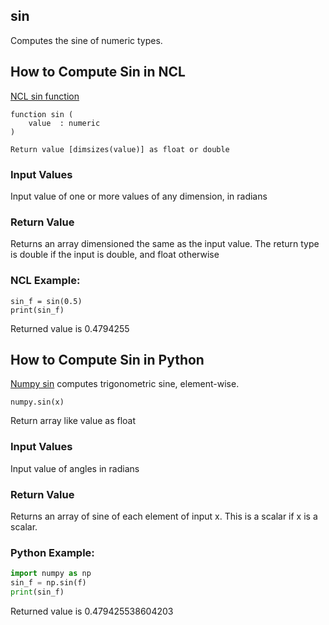 ## sin
 Computes the sine of numeric types.

## How to Compute Sin in NCL
[NCL sin function](https://www.ncl.ucar.edu/Document/Functions/Built-in/sin.shtml)

```
function sin (
	value  : numeric   
)

Return value [dimsizes(value)] as float or double
```
### Input Values
Input value of  one or more values of any dimension, in radians

### Return Value
Returns an array dimensioned the same as the input value. The return type is double if the input is double, and float otherwise

### NCL Example:
```
sin_f = sin(0.5)
print(sin_f)
```
Returned value is 0.4794255

## How to Compute Sin in Python
[Numpy sin](https://numpy.org/doc/stable/reference/generated/numpy.sin.html) computes trigonometric sine, element-wise.

```
numpy.sin(x)
```
Return array like value as float

### Input Values
Input value of angles in radians

### Return Value
Returns an array of sine of each element of input x. This is a scalar if x is a scalar.

### Python Example:
```python
import numpy as np
sin_f = np.sin(f)
print(sin_f)

```
Returned value is 0.479425538604203
